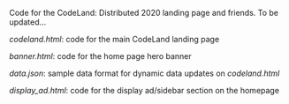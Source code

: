 Code for the CodeLand: Distributed 2020 landing page and friends. To be updated...

_codeland.html_: code for the main CodeLand landing page

_banner.html_: code for the home page hero banner 

_data.json_: sample data format for dynamic data updates on _codeland.html_

_display_ad.html_: code for the display ad/sidebar section on the homepage


